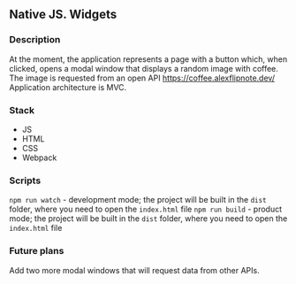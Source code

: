 ## Native JS. Widgets

### Description

At the moment, the application represents a page with a button which, when clicked, opens a modal window that displays a random image with coffee. The image is requested from an open API https://coffee.alexflipnote.dev/
Application architecture is MVC.

### Stack

- JS
- HTML
- CSS
- Webpack

### Scripts

`npm run watch` - development mode; the project will be built in the `dist` folder, where you need to open the `index.html` file
`npm run build` - product mode; the project will be built in the `dist` folder, where you need to open the `index.html` file

### Future plans

Add two more modal windows that will request data from other APIs.
